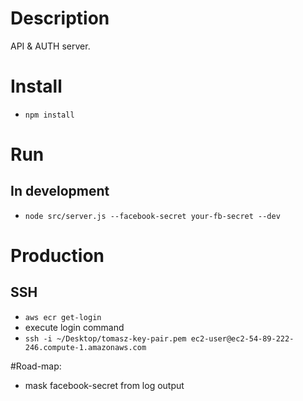 # Description
API & AUTH server.

# Install
* `npm install`

# Run
## In development
* `node src/server.js --facebook-secret your-fb-secret --dev`

# Production
## SSH
* `aws ecr get-login`
* execute login command
* `ssh -i ~/Desktop/tomasz-key-pair.pem ec2-user@ec2-54-89-222-246.compute-1.amazonaws.com`


#Road-map: 
* mask facebook-secret from log output


